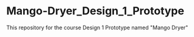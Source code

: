 # Mango-Dryer_Design_1_Prototype
 This repository for the course Design 1 Prototype named "Mango Dryer"
